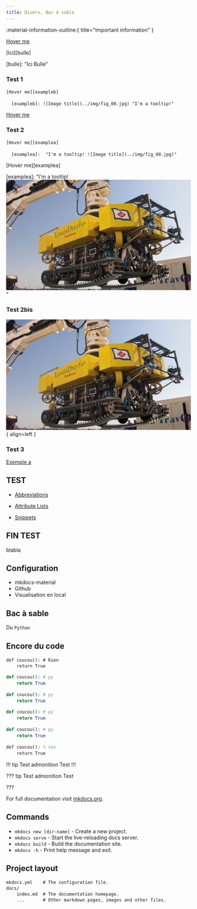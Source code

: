 ```yaml
---
title: Divers, Bac à sable
---
```



:material-information-outline:{ title="Important information" }

[Hover me][example]

  [example]: https://example.com "I'm a tooltip!"


[Ici][bulle]

  [bulle]: "Ici Bulle"

 
 
 
### Test 1
```
[Hover me][exampleb]

  [exampleb]: ![Image title](../img/fig_00.jpg) "I'm a tooltip!"

```

[Hover me][exampleb]

  [exampleb]: https://xpessoles.github.io/img/fig_00.jpg "I'm a tooltip!"
  

 
### Test 2
```
[Hover me][examplea]

  [examplea]:  "I'm a tooltip! ![Image title](../img/fig_00.jpg)"
```

[Hover me][examplea]

  [examplea]:  "I'm a tooltip! ![Image title](../img/fig_00.jpg)"
  
  
### Test 2bis

 ![Image title](../img/fig_00.jpg){ align=left }


### Test 3

[Exemple a][exa]

  [exa]: https://example.com "I'm a tooltip! ![Image title](https://dummyimage.com/120x80/eee/aaa){ align=left }"


## TEST

- [Abbreviations]
- [Attribute Lists]
- [Snippets]

  [Abbreviations]: Divers/python-markdown.md#abbreviations
  [Attribute Lists]: Divers/python-markdown.md#attribute-lists
  [Snippets]: Divers/extensions/python-markdown-extensions.md#snippets
 

## FIN TEST

blabla




## Configuration
* mkdocs-material
* Github
* Visualisation en local 
## Bac à sable


Du `Python`

## Encore du code
``` 
def coucou(): # Rien
    return True
```

``` py
def coucou(): # py
    return True
```

``` py title="titre"
def coucou(): # py
    return True
```

``` py linenums="1"
def coucou(): # py
    return True
```


``` py linenums="1",title="Titre + numérotation"
def coucou(): # py
    return True
```


``` tex
def coucou(): % tex
    return True
```


!!! tip Test admonition 
Test
!!!


??? tip Test admonition 
Test

???



For full documentation visit [mkdocs.org](https://www.mkdocs.org).

## Commands

* `mkdocs new [dir-name]` - Create a new project.
* `mkdocs serve` - Start the live-reloading docs server.
* `mkdocs build` - Build the documentation site.
* `mkdocs -h` - Print help message and exit.

## Project layout

    mkdocs.yml    # The configuration file.
    docs/
        index.md  # The documentation homepage.
        ...       # Other markdown pages, images and other files.

